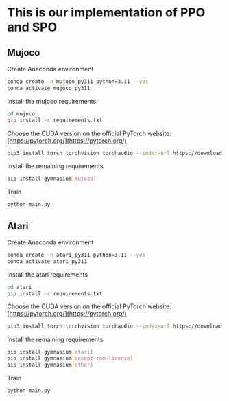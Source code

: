 # This is our implementation of PPO and SPO

## Mujoco
Create Anaconda environment
```bash
conda create -n mujoco_py311 python=3.11 --yes
conda activate mujoco_py311
```

Install the mujoco requirements
```bash
cd mujoco
pip install -r requirements.txt
```

Choose the CUDA version on the official PyTorch website: [https://pytorch.org/](https://pytorch.org/)
```bash
pip3 install torch torchvision torchaudio --index-url https://download.pytorch.org/whl/cu121
```

Install the remaining requirements
```bash
pip install gymnasium[mujoco]
```

Train
```bash
python main.py
```

## Atari
Create Anaconda environment
```bash
conda create -n atari_py311 python=3.11 --yes
conda activate atari_py311
```

Install the atari requirements
```bash
cd atari
pip install -r requirements.txt
```

Choose the CUDA version on the official PyTorch website: [https://pytorch.org/](https://pytorch.org/)
```bash
pip3 install torch torchvision torchaudio --index-url https://download.pytorch.org/whl/cu121
```

Install the remaining requirements
```bash
pip install gymnasium[atari]
pip install gymnasium[accept-rom-license]
pip install gymnasium[other]
```

Train
```bash
python main.py
```
